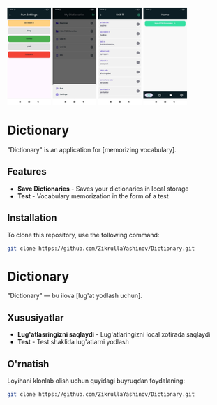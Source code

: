 <p float="left">
  <img src="./screen1.jpg" alt="App Screenshot" width="100" height="222"/>
  <img src="./screen2.jpg" alt="App Screenshot" width="100" height="222"/>
  <img src="./screen3.jpg" alt="App Screenshot" width="100" height="222"/>
  <img src="./screen4.jpg" alt="App Screenshot" width="100" height="222"/>
</p>

# Dictionary

"Dictionary" is an application for [memorizing vocabulary].

## Features

- **Save Dictionaries** - Saves your dictionaries in local storage
- **Test** - Vocabulary memorization in the form of a test

## Installation

To clone this repository, use the following command:

```bash
git clone https://github.com/ZikrullaYashinov/Dictionary.git
```

# Dictionary

"Dictionary" — bu ilova [lug'at yodlash uchun].

## Xususiyatlar

- **Lug'atlasringizni saqlaydi** - Lug'atlaringizni local xotirada saqlaydi
- **Test** - Test shaklida lug'atlarni yodlash

## O'rnatish

Loyihani klonlab olish uchun quyidagi buyruqdan foydalaning:

```bash
git clone https://github.com/ZikrullaYashinov/Dictionary.git
```
